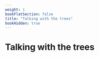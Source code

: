 ```yaml
---
weight: 1
bookFlatSection: false
title: "Talking with the trees"
bookHidden: true
---
```


# Talking with the trees